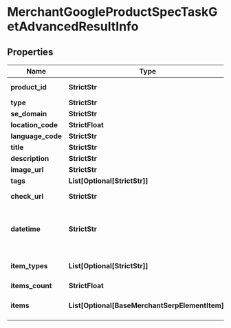 # MerchantGoogleProductSpecTaskGetAdvancedResultInfo


## Properties

| Name | Type | Description | Notes |
|------------ | ------------- | ------------- | -------------|
**product_id** | **StrictStr** | product ID in a POST array<br>learn more about the parameter in this help center guide |[optional]|
**type** | **StrictStr** | type of element |[optional]|
**se_domain** | **StrictStr** | search engine domain in a POST array |[optional]|
**location_code** | **StrictFloat** | location code in a POST array |[optional]|
**language_code** | **StrictStr** | language code in a POST array |[optional]|
**title** | **StrictStr** | title of the product |[optional]|
**description** | **StrictStr** | description of the product |[optional]|
**image_url** | **StrictStr** | URL of the product image |[optional]|
**tags** | **List[Optional[StrictStr]]** | tags of the product |[optional]|
**check_url** | **StrictStr** | direct URL to search engine results<br>you can use it to make sure that we provided accurate results |[optional]|
**datetime** | **StrictStr** | date and time when the result was received<br>in the format: “year-month-date:minutes:UTC_difference_hours:UTC_difference_minutes”<br>example:<br>2019-11-15 12:57:46 +00:00 |[optional]|
**item_types** | **List[Optional[StrictStr]]** | types of items found on the product specification page<br>possible item types:<br>shopping_specification |[optional]|
**items_count** | **StrictFloat** | the number of results returned in the items array |[optional]|
**items** | **List[Optional[BaseMerchantSerpElementItem]]** | items on the product specification page<br>contains all product attributes and related data listed on the product specification page |[optional]|